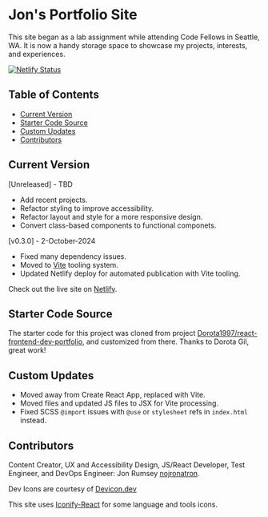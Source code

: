 # Jon's Portfolio Site #

This site began as a lab assignment while attending Code Fellows in Seattle, WA. It is now a handy storage space to showcase my projects, interests, and experiences.

[![Netlify Status](https://api.netlify.com/api/v1/badges/79c5e328-bd0c-4214-840d-89c6e19b230f/deploy-status)](https://app.netlify.com/sites/portfolio-jon-rumsey/deploys)

## Table of Contents ##

- [Current Version](#current-version)
- [Starter Code Source](#starter-code-source)
- [Custom Updates](#custom-updates)
- [Contributors](#contributors)

## Current Version ##

[Unreleased] - TBD

- Add recent projects.
- Refactor styling to improve accessibility.
- Refactor layout and style for a more responsive design.
- Convert class-based components to functional componets.

[v0.3.0] - 2-October-2024

- Fixed many dependency issues.
- Moved to [Vite](https://vitejs.dev/) tooling system.
- Updated Netlify deploy for automated publication with Vite tooling.

Check out the live site on [Netlify](https://portfolio-jon-rumsey.netlify.app).

## Starter Code Source ##

The starter code for this project was cloned from project [Dorota1997/react-frontend-dev-portfolio](https://github.com/Dorota1997/react-frontend-dev-portfolio), and customized from there. Thanks to Dorota Gil, great work!

## Custom Updates ##

- Moved away from Create React App, replaced with Vite.
- Moved files and updated JS files to JSX for Vite processing.
- Fixed SCSS `@import` issues with `@use` or `stylesheet` refs in `index.html` instead.

## Contributors ##

Content Creator, UX and Accessibility Design, JS/React Developer, Test Engineer, and DevOps Engineer: Jon Rumsey [nojronatron](https://github.com/nojronatron).

Dev Icons are courtesy of [Devicon.dev](https://devicon.dev)

This site uses [Iconify-React](https://iconify.design/) for some language and tools icons.
